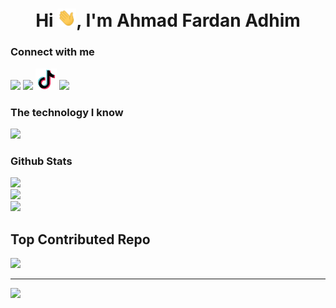 <h1 align="center">Hi <img src="https://raw.githubusercontent.com/ABSphreak/ABSphreak/master/gifs/Hi.gif" width="30">, I'm Ahmad Fardan Adhim</h1>

<h3>Connect with me</h3>

[<img src="https://skillicons.dev/icons?i=instagram" width="34">](https://instagram.com/ddrinim)
[<img src="https://go-skill-icons.vercel.app/api/icons?i=youtube" width="34">](https://youtube.com/@vvrdim)
[<img src="https://raw.githubusercontent.com/CLorant/readme-social-icons/main/large/colored/tiktok.svg" width="34">](https://tiktok.com/@vvrdim)
[<img src="https://skillicons.dev/icons?i=gmail&theme=light" width="34">](mailto:fardanadhim@gmail.com)

<h3>The technology I know</h3>

<img src="https://skillicons.dev/icons?i=html,css,js,cpp,firebase,supabase,github,vscode,netlify,cloudflare,vercel,jquery,wordpress,canva,portfolio,apache,chakra&perline=9" width="600"/>

<h3>Github Stats</h3>

![](https://github-readme-stats.vercel.app/api?username=dimcodes&theme=**default_light**&hide_border=false&include_all_commits=true&count_private=false)<br/>
![](https://nirzak-streak-stats.vercel.app/?user=dimcodes&theme=**default_light**&hide_border=false)<br/>
![](https://github-readme-stats.vercel.app/api/top-langs/?username=dimcodes&theme=**default_light**&hide_border=false&include_all_commits=true&count_private=false&layout=compact)


<h2>Top Contributed Repo</h2>

![](https://github-contributor-stats.vercel.app/api?username=dimcodes&limit=5&theme=**default_light**&combine_all_yearly_contributions=true)

---

[![](https://visitcount.itsvg.in/api?id=dimcodes&icon=0&color=0)](https://visitcount.itsvg.in)
